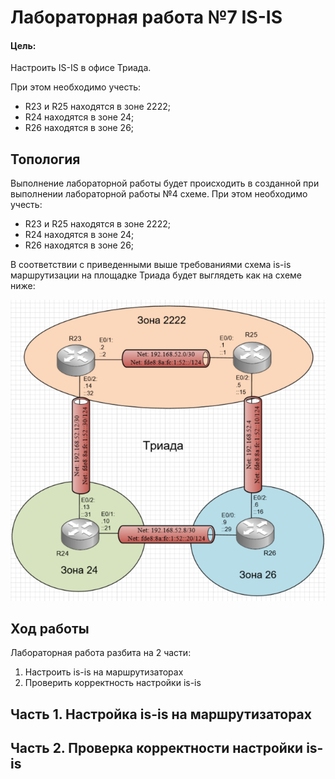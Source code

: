 # Лабораторная работа №7 IS-IS

#### Цель: 

Настроить IS-IS в офисе Триада.

При этом необходимо учесть:
- R23 и R25 находятся в зоне 2222;
- R24 находятся в зоне 24;
- R26 находятся в зоне 26;

## Топология

Выполнение лабораторной работы будет происходить в созданной при выполнении лабораторной работы №4 схеме. При этом необходимо учесть:
- R23 и R25 находятся в зоне 2222;
- R24 находятся в зоне 24;
- R26 находятся в зоне 26;

В соответствии с приведенными выше требованиями схема is-is маршрутизации на площадке Триада будет выглядеть как на схеме ниже:

![](triada_topology.PNG)

## Ход работы

Лабораторная работа разбита на 2 части:
1) Настроить is-is на маршрутизаторах
2) Проверить корректность настройки is-is

## Часть 1. Настройка is-is на маршрутизаторах





## Часть 2. Проверка корректности настройки is-is


